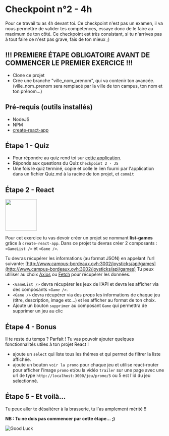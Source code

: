 # Checkpoint n°2 - **4h**

Pour ce travail tu as 4h devant toi. Ce checkpoint n'est pas un examen, il va nous permettre de valider tes compétences, essaye donc de le faire au maximum de ton côté.
Ce checkpoint est très consistant, si tu n'arrives pas à tout faire ce n'est pas grave, fais de ton mieux ;)

## **!!! PREMIERE ÉTAPE OBLIGATOIRE AVANT DE COMMENCER LE PREMIER EXERCICE !!!**

- Clone ce projet
- Crée une branche "ville_nom_prenom", qui va contenir ton avancée. (ville_nom_prenom sera remplacé par la ville de ton campus, ton nom et ton prénom...)

## Pré-requis (outils installés)

- NodeJS
- NPM
- [create-react-app ](https://github.com/facebook/create-react-app)

## Étape 1 - Quiz

- Pour répondre au quiz rend toi sur [cette application](http://checkpoint-quiz.campus-bordeaux.ovh/).
- Réponds aux questions du Quiz `Checkpoint 2 - JS`
- Une fois le quiz terminé, copie et colle le lien fourni par l'application dans un fichier Quiz.md à la racine de ton projet, et `commit`

## Étape 2 - React

<img src="https://media.giphy.com/media/XZcMJBP1RVSmI/giphy.gif" height="100">

Pour cet exercice tu vas devoir créer un projet se nommant **list-games** grâce à `create-react-app`.
Dans ce projet tu devras créer 2 composants : `<GameList />` et `<Game />`.

Tu devras récupérer les informations (au format JSON) en appelant l'url suivante: [http://www.campus-bordeaux.ovh:3002/joysticks/api/games](http://www.campus-bordeaux.ovh:3002/joysticks/api/games)
Tu peux utiliser au choix [Axios](https://github.com/axios/axios) ou [Fetch](https://developer.mozilla.org/fr/docs/Web/API/Fetch_API/Using_Fetch) pour récupérer les données.

- `<GameList />` devra récupérer les jeux de l'API et devra les afficher via des composants `<Game />`.
- `<Game />` devra récupérer via des _props_ les informations de chaque jeu (titre, description, image etc...) et les afficher au format de ton choix.
- Ajoute un bouton `supprimer` au composant `Game` qui permettra de supprimer un jeu au clic

## Étape 4 - Bonus

Il te reste du temps ? Parfait ! Tu vas pouvoir ajouter quelques fonctionnalités utiles à ton projet React !

- ajoute un `select` qui liste tous les thémes et qui permet de filtrer la liste affichée.
- ajoute un bouton `voir la promo` pour chaque jeu et utilise react-router pour afficher l'image `promo` et/ou la vidéo `trailer` sur une page avec une url de type `http://localhost:3000/jeu/promo/5` ou 5 est l'id du jeu selectionné.

## Étape 5 - Et voilà...

Tu peux aller te désaltérer à la brasserie, tu l'as amplement mérité !!

**NB : Tu ne dois pas commencer par cette étape... ;)**

![Good Luck](https://media.giphy.com/media/AC1PtbdsJZyOQ/giphy.gif)
